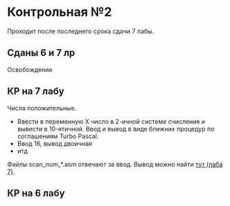 # Контрольная №2
Проходит после последнего срока сдачи 7 лабы.

## Сданы 6 и 7 лр
Освобождение

## КР на 7 лабу
Числа положительные. 
* Ввести в переменную X число в 2-ичной системе счисления и вывести в 10-ятичной. 
Ввод и вывод в виде ближних процедур по соглашениям Turbo Pascal.
* Ввод 16, вывод двоичная
* итд

Файлы scan_num_*.asm отвечают за ввод. Вывод можно найти [тут (лаба 7)](https://github.com/Winterpuma/bmstu_MDPL/tree/master/lab7).

## КР на 6 лабу

